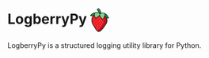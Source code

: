LogberryPy <img src="docs/logberry.png" height=48 title="LogberryPy" alt="Picture of a strawberry" style="vertical-align: middle"/>
=======

LogberryPy is a structured logging utility library for Python.
